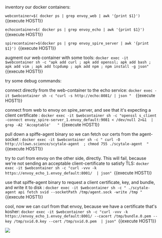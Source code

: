 inventory our docker containers:

`webcontainer=$( docker ps | grep envoy_web | awk '{print $1}') `{{execute HOST1}}

`echocontainer=$( docker ps | grep envoy_echo | awk '{print $1}') `{{execute HOST1}}

`spirecontainer=$(docker ps | grep envoy_spire_server | awk '{print $1}') `{{execute HOST1}}


augment our web container with some tools:
`docker exec -it $webcontainer sh -c "apk add curl ; apk add openssl; apk add bash ; apk add vim ; apk add tcpdump ; apk add npm ; npm install -g json"  `{{execute HOST1}}


try some debug commands:

connect directly from the web-container to the echo service:
`docker exec -it $webcontainer sh -c "curl -s http://echo:8081/ | json "  `{{execute HOST1}}

connect from web to envoy on spire_server, and see that it's expecting a client certificate  :
`docker exec -it $webcontainer sh -c "openssl s_client -connect envoy_spire-server_1.envoy_default:9081 < /dev/null 2>&1  | grep -A2 'Acceptable'   " `{{execute HOST1}}


pull down a spiffe-agent binary so we can fetch our certs from the agent-socket  :
`docker exec -it $webcontainer sh -c " curl -O http://clown.science/scytale-agent  ; chmod 755 ./scytale-agent  " `{{execute HOST1}}

try to curl from envoy on the other side, directly.  This will fail, because we're not sending an acceptable client-certificate to satisfy TLS: 
`docker exec -it $webcontainer sh -c "curl -vvv -k https://envoy_echo_1.envoy_default:8001/  | json" `{{execute HOST1}}


use that spiffe-agent binary to request a client certificate, key, and bundle, and write it to disk  :
`docker exec -it $webcontainer sh -c " ./scytale-agent api fetch svid --socketPath /tmp/agent.sock -write /tmp " `{{execute HOST1}}

cool, now we can curl from that envoy, because we have a certificate that's kosher: 
`docker exec -it $webcontainer sh -c "curl -vvv -k https://envoy_echo_1.envoy_default:8001/ --cacert /tmp/bundle.0.pem --key /tmp/svid.0.key --cert /tmp/svid.0.pem  | json" `{{execute HOST1}}


<img src="https://cdn-images-1.medium.com/max/800/0*QWV06vCtJu0KuuOA">



